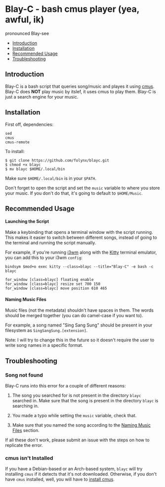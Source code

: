 # Blay-C - bash cmus player (yea, awful, ik)
pronounced Blay-see

- [Introduction](#introduction)
- [Installation](#installation)
- [Recommended Usage](#recommended-usage)
- [Troubleshooting](#troubleshooting)


## Introduction
Blay-C is a bash script that queries song/music and playes it using [cmus](https://cmus.github.io/).
Blay-C does **NOT** play music by itslef, it uses cmus to play them. Blay-C is just a
search engine for your music.

## Installation

First off, dependencies:
```
sed
cmus
cmus-remote
```

To install:
```language
$ git clone https://github.com/folynx/blayc.git
$ chmod +x blayc 
$ mv blayc $HOME/.local/bin
```
Make sure `$HOME/.local/bin` is in your `$PATH`.

Don't forget to open the script and set the `music` variable to where you store your
music. If you don't do that, it's going to default to `$HOME/Music`.

## Recommended Usage
#### Launching the Script
Make a keybinding that opens a terminal window with the script running. This makes
it easier to switch between different songs, instead of going to the terminal and 
running the script manually.

For example, if you're running [i3wm](https://i3wm.org/) along with the 
[Kitty](https://sw.kovidgoyal.net/kitty/) terminal emulator, you can add this to your
i3wm `config`:
```i3-config
bindsym $mod+o exec kitty --class=blayc --title="Blay-C" -e bash -c blayc

for_window [class=blayc] floating enable
for_window [class=blayc] resize set 700 150
for_window [class=blayc] move position 610 465
```
#### Naming Music Files
Music files (not the metadata) shouldn't have spaces in them. The words should be 
merged together (you can do camel-case if you want to).

For example, a song named "Sing Sang Sung" should be present in your filesystem as
`SingSangSung.[extension]`. 

Note: I will try to change this in the future so it doesn't
require the user to write song names in a specific format.

## Troubleshooting

### Song not found

Blay-C runs into this error for a couple of different reasons:

1. The song you searched for is not present in the directory `blayc` searched in. Make
sure that the song is present in the directory `blayc` is searching in.

2. You made a typo while setting the `music` variable, check that.

3. Make sure that you named the song according to the [Naming Music Files](#naming-music-files) 
section.

If all these don't work, please submit an issue with the steps on how to replicate the
error.

### cmus isn't Installed

If you have a Debian-based or an Arch-based system, `blayc` will try installing `cmus` if it detects
that it's not downloaded. Otherwise, if you don't have `cmus` installed, well, you will
have to [install cmus](https://cmus.github.io/#documentation).

